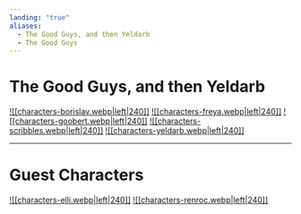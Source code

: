 ```yaml
---
landing: "true"
aliases:
  - The Good Guys, and then Yeldarb
  - The Good Guys
---
```

# The Good Guys, and then Yeldarb

<a href="World/Characters/Player Characters/Borislav.md">![[characters-borislav.webp|left|240]]</a>
<a href="World/Characters/Player Characters/Freya.md">![[characters-freya.webp|left|240]]</a>
<a href="World/Characters/Player Characters/Goobert.md">![[characters-goobert.webp|left|240]]</a>
<a href="World/Characters/Player Characters/Scribbles.md">![[characters-scribbles.webp|left|240]]</a>
<a href="World/Characters/Player Characters/Yeldarb.md">![[characters-yeldarb.webp|left|240]]</a>

------------------

# Guest Characters

<a href="World/Characters/Player Characters/Guest Characters/Elli Peer.md">![[characters-elli.webp|left|240]]</a>
<a href="World/Characters/Player Characters/Guest Characters/Renroc Regalbrook.md">![[characters-renroc.webp|left|240]]</a>